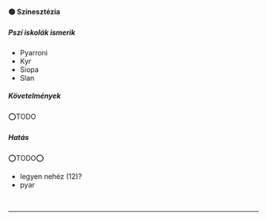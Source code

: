#### 🟢 Szinesztézia

##### Pszí iskolák ismerik

- Pyarroni
- Kyr
- Siopa
- Slan

##### Követelmények

⭕TODO

##### Hatás

⭕TODO⭕
- legyen nehéz (12)?
- pyar

<br />

---
